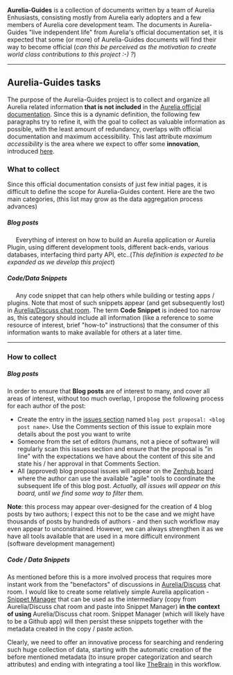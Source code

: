 

**Aurelia-Guides** is a collection of documents written by a team of Aurelia Enhusiasts, consisting mostly from Aurelia early adopters and a few members of Aurelia core development team. The documents in Aurelia-Guides "live independent life" from Aurelia's official documentation set, it is expected that some (or more) of Aurelia-Guides documents will find their way to become official (_can this be perceived as the motivation to create world class contributions to this project :-) ?_)

----

## Aurelia-Guides tasks

The purpose of the Aurelia-Guides project is to collect and organize all Aurelia related information **that is not included** in the [Aurelia official documentation](http://aurelia.io/docs.html). Since this is a dynamic definition, the following few paragraphs try to refine it, with the goal to collect as valuable information as possible, with the least amount of redundancy, overlaps with official documentation and maximum accessibility. This last attribute _maximum accessibility_ is the area where we expect to offer some **innovation**, introduced [here](https://github.com/aurelia-guides/aurelia-guides.github.io/wiki/Data-Collection-and-Organization-Process#code--data-snippets).

### What to collect
 Since this official documentation consists of just few initial pages, it is difficult to define the scope for Aurelia-Guides content. Here are the two main categories, (this list may grow as the data aggregation process advances)

##### Blog posts
&nbsp;&nbsp;&nbsp;&nbsp; Everything of interest on how to build an Aurelia application or Aurelia Plugin, using different development tools, different back-ends, various databases, interfacing third party API, etc..(_This definition is expected to be expanded as we develop this project_)

##### Code/Data Snippets
&nbsp;&nbsp;&nbsp;&nbsp; Any code snippet that can help others while building or testing apps / plugins. Note that most of such snippets appear (and get subsequently lost) in [Aurelia/Discuss chat room](https://gitter.im/Aurelia/Discuss). The term **Code Snippet** is indeed too narrow as, this category should include all information (like a reference to some resource of interest, brief "how-to" instructions) that the consumer of this information wants to make available for others at a later time.

***

### How to collect

##### Blog posts

In order to ensure that **Blog posts** are of interest to many, and cover all areas of interest, without too much overlap, I propose the following process for each author of the post:
- Create the entry in the [issues section](https://github.com/aurelia-guides/aurelia-guides.github.io/issues) named ```blog post proposal: <blog post name>```. Use the Comments section of this issue to explain more details about the post you want to write
- Someone from the set of editors (humans, not a piece of software) will regularly scan this issues section and ensure that the proposal is "in line" with the expectations we have about the content of this site and state his / her approval in that Comments Section.
- All (approved) blog proposal issues will appear on the [Zenhub board](https://github.com/aurelia-guides/aurelia-guides.github.io/wiki/Home/_edit#boards?repos=40382874) where the author can use the available "agile" tools to coordinate the subsequent life of this blog post. _Actually, all issues will appear on this board, until we find some way to filter them._

**Note**: this process may appear over-designed for the creation of 4 blog posts by two authors; I expect this not to be the case and we might have thousands of posts by hundreds of authors - and then such workflow may even appear to unconstrained. However, we can always strengthen it as we have all tools available that are used in a more difficult environment (software development management)


##### Code / Data Snippets
As mentioned before this is a more involved process that requires more instant work from the "benefactors" of discussions in [Aurelia/Discuss](https://gitter.im/Aurelia/Discuss) chat room. I would like to create some relatively simple Aurelia application - [Snippet Manager](https://github.com/aurelia-guides/aurelia-guides.github.io/issues/4) that can be used as the intermediary (copy from Aurelia/Discuss chat room and paste into Snippet Manager) **in the context of using** Aurelia/Discuss chat room. Snippet Manager (which will likely have to be a Github app) will then persist these snippets together with the metadata created in the copy / paste action.

Clearly, we need to offer an innovative process for searching and rendering such huge collection of data, starting with the automatic creation of the before mentioned metadata (to insure proper categorization and search attributes) and ending with integrating a tool like [TheBrain](https://www.thebrain.com/) in this workflow.
 
